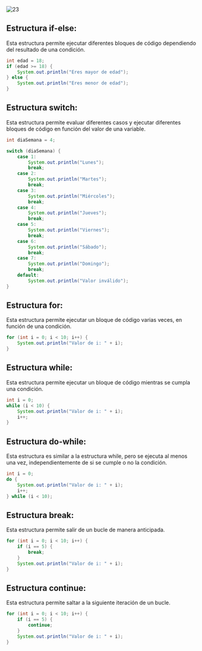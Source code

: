 ![23](https://user-images.githubusercontent.com/75398496/222225800-83a5fa0a-f524-4c31-af86-9bc65526141a.png)

## Estructura if-else:
Esta estructura permite ejecutar diferentes bloques de código dependiendo del resultado de una condición.
```java
int edad = 18;
if (edad >= 18) {
    System.out.println("Eres mayor de edad");
} else {
    System.out.println("Eres menor de edad");
}
```
## Estructura switch:
Esta estructura permite evaluar diferentes casos y ejecutar diferentes bloques de código en función del valor de una variable. 
```java
int diaSemana = 4;

switch (diaSemana) {
    case 1:
        System.out.println("Lunes");
        break;
    case 2:
        System.out.println("Martes");
        break;
    case 3:
        System.out.println("Miércoles");
        break;
    case 4:
        System.out.println("Jueves");
        break;
    case 5:
        System.out.println("Viernes");
        break;
    case 6:
        System.out.println("Sábado");
        break;
    case 7:
        System.out.println("Domingo");
        break;
    default:
        System.out.println("Valor inválido");
}
```

## Estructura for:
Esta estructura permite ejecutar un bloque de código varias veces, en función de una condición. 
```java
for (int i = 0; i < 10; i++) {
    System.out.println("Valor de i: " + i);
}
```

## Estructura while:
Esta estructura permite ejecutar un bloque de código mientras se cumpla una condición.
```java
int i = 0;
while (i < 10) {
    System.out.println("Valor de i: " + i);
    i++;
}
```

## Estructura do-while:
Esta estructura es similar a la estructura while, pero se ejecuta al menos una vez, independientemente de si se cumple o no la condición.
```java
int i = 0;
do {
    System.out.println("Valor de i: " + i);
    i++;
} while (i < 10);
```

## Estructura break:
Esta estructura permite salir de un bucle de manera anticipada.
```java
for (int i = 0; i < 10; i++) {
    if (i == 5) {
        break;
    }
    System.out.println("Valor de i: " + i);
}
```

## Estructura continue:
Esta estructura permite saltar a la siguiente iteración de un bucle.
```java
for (int i = 0; i < 10; i++) {
    if (i == 5) {
        continue;
    }
    System.out.println("Valor de i: " + i);
}
```
